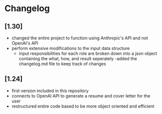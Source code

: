 # Changelog

## [1.30]
- changed the entire project to function using Anthropic's API and not OpenAI's API
- perform extensive modifications to the input data structure
    - input responsibilities for each role are broken down into a json object containing the what, how, and result seperately
-added the changelog.md file to keep track of changes

## [1.24]
- first version included in this repository
- connects to OpenAI API to generate a resume and cover letter for the user
- restructured entire code based to be more object oriented and efficient